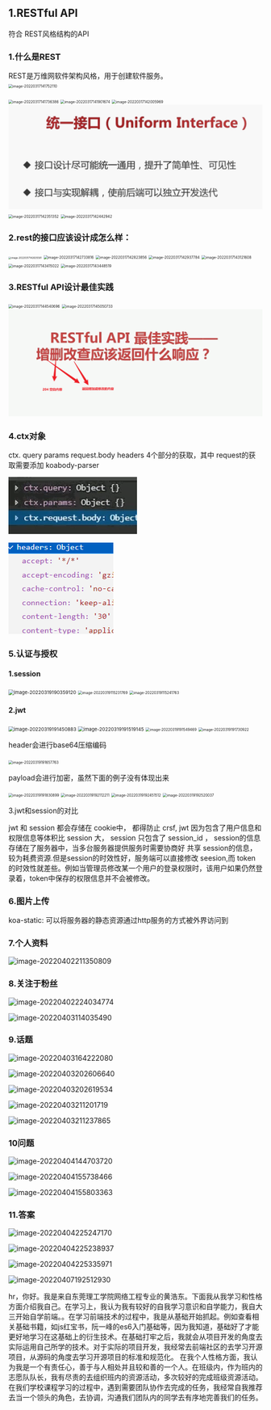 ## 1.RESTful API

符合 REST风格结构的API

### 1.什么是REST

 REST是万维网软件架构风格，用于创建软件服务。  
<img src="C:\Users\15439\AppData\Roaming\Typora\typora-user-images\image-20220317141752110.png" alt="image-20220317141752110" style="zoom:50%;" />

<img src="C:\Users\15439\AppData\Roaming\Typora\typora-user-images\image-20220317141736386.png" alt="image-20220317141736386" style="zoom:50%;" />

<img src="C:\Users\15439\AppData\Roaming\Typora\typora-user-images\image-20220317141901674.png" alt="image-20220317141901674" style="zoom:50%;" />

<img src="C:\Users\15439\AppData\Roaming\Typora\typora-user-images\image-20220317142005969.png" alt="image-20220317142005969" style="zoom:50%;" />

<img src="https://raw.githubusercontent.com/LitterStudent/Cloud-picture/main/image-20220317142234617.png" alt="image-20220317142234617" style="zoom:50%;" />

<img src="C:\Users\15439\AppData\Roaming\Typora\typora-user-images\image-20220317142351352.png" alt="image-20220317142351352" style="zoom:50%;" />

<img src="C:\Users\15439\AppData\Roaming\Typora\typora-user-images\image-20220317142442942.png" alt="image-20220317142442942" style="zoom:50%;" />



### 2.rest的接口应该设计成怎么样：

<img src="C:\Users\15439\AppData\Roaming\Typora\typora-user-images\image-20220317142635581.png" alt="image-20220317142635581" style="zoom:33%;" />

<img src="C:\Users\15439\AppData\Roaming\Typora\typora-user-images\image-20220317142733816.png" alt="image-20220317142733816" style="zoom:50%;" />

<img src="C:\Users\15439\AppData\Roaming\Typora\typora-user-images\image-20220317142823856.png" alt="image-20220317142823856" style="zoom:50%;" />

<img src="C:\Users\15439\AppData\Roaming\Typora\typora-user-images\image-20220317142937784.png" alt="image-20220317142937784" style="zoom:50%;" />

<img src="C:\Users\15439\AppData\Roaming\Typora\typora-user-images\image-20220317143121608.png" alt="image-20220317143121608" style="zoom:50%;" />

  

<img src="C:\Users\15439\AppData\Roaming\Typora\typora-user-images\image-20220317143415022.png" alt="image-20220317143415022" style="zoom:50%;" />

<img src="C:\Users\15439\AppData\Roaming\Typora\typora-user-images\image-20220317143448519.png" alt="image-20220317143448519" style="zoom:50%;" />

### 3.RESTful API设计最佳实践

<img src="C:\Users\15439\AppData\Roaming\Typora\typora-user-images\image-20220317144540696.png" alt="image-20220317144540696" style="zoom:50%;" />

<img src="C:\Users\15439\AppData\Roaming\Typora\typora-user-images\image-20220317145050733.png" alt="image-20220317145050733" style="zoom:50%;" />

<img src="https://raw.githubusercontent.com/LitterStudent/Cloud-picture/main/image-20220318182045600.png" alt="image-20220318182045600" style="zoom:50%;" />

### 4.ctx对象



ctx. query params request.body headers 4个部分的获取，其中 request的获取需要添加 koabody-parser

![image-20220318211527961](https://raw.githubusercontent.com/LitterStudent/Cloud-picture/main/image-20220318211527961.png)

![image-20220318211646609](https://raw.githubusercontent.com/LitterStudent/Cloud-picture/main/image-20220318211646609.png)





### 5.认证与授权



#### 1.session

<img src="C:\Users\15439\AppData\Roaming\Typora\typora-user-images\image-20220319190359120.png" alt="image-20220319190359120" style="zoom:67%;" />

<img src="C:\Users\15439\AppData\Roaming\Typora\typora-user-images\image-20220319115231769.png" alt="image-20220319115231769" style="zoom:50%;" />

<img src="C:\Users\15439\AppData\Roaming\Typora\typora-user-images\image-20220319115241763.png" alt="image-20220319115241763" style="zoom:50%;" />

#### 2.jwt

<img src="C:\Users\15439\AppData\Roaming\Typora\typora-user-images\image-20220319191450883.png" alt="image-20220319191450883" style="zoom:67%;" />

<img src="C:\Users\15439\AppData\Roaming\Typora\typora-user-images\image-20220319191519145.png" alt="image-20220319191519145" style="zoom:67%;" />

<img src="C:\Users\15439\AppData\Roaming\Typora\typora-user-images\image-20220319191549469.png" alt="image-20220319191549469" style="zoom:50%;" />

<img src="C:\Users\15439\AppData\Roaming\Typora\typora-user-images\image-20220319191730922.png" alt="image-20220319191730922" style="zoom:50%;" />

header会进行base64压缩编码

<img src="C:\Users\15439\AppData\Roaming\Typora\typora-user-images\image-20220319191657763.png" alt="image-20220319191657763" style="zoom:50%;" />

payload会进行加密，虽然下面的例子没有体现出来

<img src="C:\Users\15439\AppData\Roaming\Typora\typora-user-images\image-20220319191830899.png" alt="image-20220319191830899" style="zoom:50%;" />

<img src="C:\Users\15439\AppData\Roaming\Typora\typora-user-images\image-20220319192112211.png" alt="image-20220319192112211" style="zoom:50%;" />

<img src="C:\Users\15439\AppData\Roaming\Typora\typora-user-images\image-20220319192451512.png" alt="image-20220319192451512" style="zoom:50%;" />

<img src="C:\Users\15439\AppData\Roaming\Typora\typora-user-images\image-20220319192520037.png" alt="image-20220319192520037" style="zoom:50%;" />

3.jwt和session的对比

jwt 和 session 都会存储在 cookie中， 都得防止 crsf,  jwt 因为包含了用户信息和权限信息等体积比 session 大， session 只包含了 session_id ， session的信息存储在了服务器中，当多台服务器提供服务时需要协商好 共享 session的信息，较为耗费资源.但是session的时效性好，服务端可以直接修改 seesion,而 token的时效性就差些。例如当管理员修改某一个用户的登录权限时，该用户如果仍然登录着，token中保存的权限信息并不会被修改。





### 6.图片上传

koa-static: 可以将服务器的静态资源通过http服务的方式被外界访问到



### 7.个人资料

![image-20220402211350809](C:\Users\15439\AppData\Roaming\Typora\typora-user-images\image-20220402211350809.png)



### 8.关注于粉丝

![image-20220402224034774](C:\Users\15439\AppData\Roaming\Typora\typora-user-images\image-20220402224034774.png)

![image-20220403114035490](C:\Users\15439\AppData\Roaming\Typora\typora-user-images\image-20220403114035490.png)



### 9.话题

![image-20220403164222080](C:\Users\15439\AppData\Roaming\Typora\typora-user-images\image-20220403164222080.png)

![image-20220403202606640](C:\Users\15439\AppData\Roaming\Typora\typora-user-images\image-20220403202606640.png)



![image-20220403202619534](C:\Users\15439\AppData\Roaming\Typora\typora-user-images\image-20220403202619534.png)

![image-20220403211201719](C:\Users\15439\AppData\Roaming\Typora\typora-user-images\image-20220403211201719.png)

![image-20220403211237865](C:\Users\15439\AppData\Roaming\Typora\typora-user-images\image-20220403211237865.png)



### 10问题

![image-20220404144703720](C:\Users\15439\AppData\Roaming\Typora\typora-user-images\image-20220404144703720.png)

![image-20220404155738466](C:\Users\15439\AppData\Roaming\Typora\typora-user-images\image-20220404155738466.png)

![image-20220404155803363](C:\Users\15439\AppData\Roaming\Typora\typora-user-images\image-20220404155803363.png)

### 11.答案

![image-20220404225247170](C:\Users\15439\AppData\Roaming\Typora\typora-user-images\image-20220404225247170.png)

![image-20220404225238937](C:\Users\15439\AppData\Roaming\Typora\typora-user-images\image-20220404225238937.png)

![image-20220404225335971](C:\Users\15439\AppData\Roaming\Typora\typora-user-images\image-20220404225335971.png)

![image-20220407192512930](C:\Users\15439\AppData\Roaming\Typora\typora-user-images\image-20220407192512930.png)





































hr，你好。我是来自东莞理工学院网络工程专业的黄浩东。下面我从我学习和性格方面介绍我自己。在学习上，我认为我有较好的自我学习意识和自学能力，我自大三开始自学前端。。在学习前端技术的过程中，我是从基础开始抓起。例如查看相关基础书籍，如js红宝书，阮一峰的es6入门基础等，因为我知道，基础好了才能更好地学习在这基础上的衍生技术。在基础打牢之后，我就会从项目开发的角度去实际运用自己所学的技术。对于实际的项目开发，我经常去前端社区的去学习开源项目，从源码的角度去学习开源项目的标准和规范化。 在我个人性格方面，我认为我是一个有责任心，善于与人相处并且较和善的一个人。在班级内，作为班内的志愿队队长，我有尽责的去组织班内的资源活动，多次较好的完成班级资源活动。在我们学校课程学习的过程中，遇到需要团队协作去完成的任务，我经常自我推荐去当一个领头的角色，去协调，沟通我们团队内的同学去有序地完善我们的任务。

